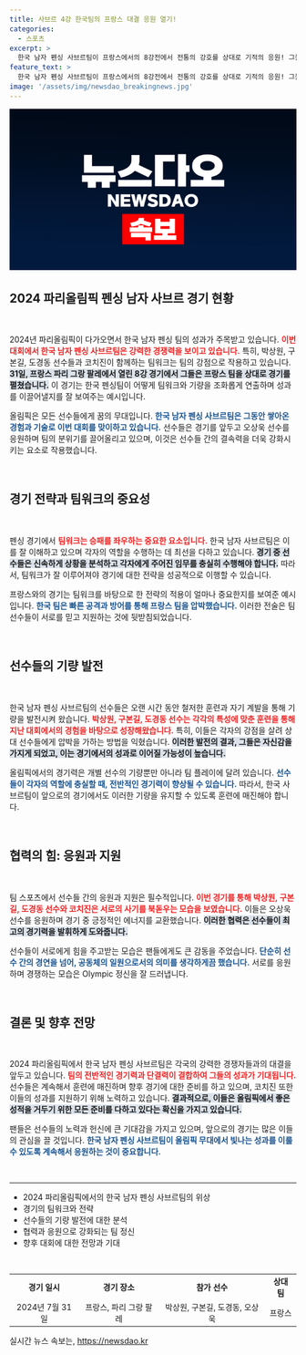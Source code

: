 ```yaml
---
title: 사브르 4강 한국팀의 프랑스 대결 응원 열기!
categories:
  - 스포츠
excerpt: >
  한국 남자 펜싱 사브르팀이 프랑스에서의 8강전에서 전통의 강호를 상대로 기적의 응원! 그들은 어떻게 승리를 이끌었을까? 자세한 내용은 클릭해 확인하세요!
feature_text: >
  한국 남자 펜싱 사브르팀이 프랑스에서의 8강전에서 전통의 강호를 상대로 기적의 응원! 그들은 어떻게 승리를 이끌었을까? 자세한 내용은 클릭해 확인하세요!
image: '/assets/img/newsdao_breakingnews.jpg'
---
```


<p><img src="/assets/img/newsdao_breakingnews.jpg" alt="pcversion 속보" /></p>

<h2 data-ke-size="size26">2024 파리올림픽 펜싱 남자 사브르 경기 현황</h2>

<p data-ke-size="size16">&nbsp;</p>

<p data-ke-size="size16">2024년 파리올림픽이 다가오면서 한국 남자 펜싱 팀의 성과가 주목받고 있습니다. <b><span style="color: #ee2323;">이번 대회에서 한국 남자 펜싱 사브르팀은 강력한 경쟁력을 보이고 있습니다.</span></b> 특히, 박상원, 구본길, 도경동 선수들과 코치진이 함께하는 팀워크는 팀의 강점으로 작용하고 있습니다. <b><span style="background-color: #21538527;">31일, 프랑스 파리 그랑 팔레에서 열린 8강 경기에서 그들은 프랑스 팀을 상대로 경기를 펼쳤습니다.</span></b> 이 경기는 한국 펜싱팀이 어떻게 팀워크와 기량을 조화롭게 연출하며 성과를 이끌어낼지를 잘 보여주는 예시입니다.</p>

<p data-ke-size="size16">올림픽은 모든 선수들에게 꿈의 무대입니다. <b><span style="color: #1a5490;">한국 남자 펜싱 사브르팀은 그동안 쌓아온 경험과 기술로 이번 대회를 맞이하고 있습니다.</span></b> 선수들은 경기를 앞두고 오상욱 선수를 응원하며 팀의 분위기를 끌어올리고 있으며, 이것은 선수들 간의 결속력을 더욱 강화시키는 요소로 작용했습니다.</p>

<p data-ke-size="size16">&nbsp;</p>

<h2 data-ke-size="size26">경기 전략과 팀워크의 중요성</h2>

<p data-ke-size="size16">&nbsp;</p>

<p data-ke-size="size16">펜싱 경기에서 <b><span style="color: #ee2323;">팀워크는 승패를 좌우하는 중요한 요소입니다.</span></b> 한국 남자 사브르팀은 이를 잘 이해하고 있으며 각자의 역할을 수행하는 데 최선을 다하고 있습니다. <b><span style="background-color: #21538527;">경기 중 선수들은 신속하게 상황을 분석하고 각자에게 주어진 임무를 충실히 수행해야 합니다.</span></b> 따라서, 팀워크가 잘 이루어져야 경기에 대한 전략을 성공적으로 이행할 수 있습니다.</p>

<p data-ke-size="size16">프랑스와의 경기는 팀워크를 바탕으로 한 전략의 적용이 얼마나 중요한지를 보여준 예시입니다. <b><span style="color: #1a5490;">한국 팀은 빠른 공격과 방어를 통해 프랑스 팀을 압박했습니다.</span></b> 이러한 전술은 팀 선수들이 서로를 믿고 지원하는 것에 뒷받침되었습니다.</p>

<p data-ke-size="size16">&nbsp;</p>

<h2 data-ke-size="size26">선수들의 기량 발전</h2>

<p data-ke-size="size16">&nbsp;</p>

<p data-ke-size="size16">한국 남자 펜싱 사브르팀의 선수들은 오랜 시간 동안 철저한 훈련과 자기 계발을 통해 기량을 발전시켜 왔습니다. <b><span style="color: #ee2323;">박상원, 구본길, 도경동 선수는 각각의 특성에 맞춘 훈련을 통해 지난 대회에서의 경험을 바탕으로 성장해왔습니다.</span></b> 특히, 이들은 각자의 강점을 살려 상대 선수들에게 압박을 가하는 방법을 익혔습니다. <b><span style="background-color: #21538527;">이러한 발전의 결과, 그들은 자신감을 가지게 되었고, 이는 경기에서의 성과로 이어질 가능성이 높습니다.</span></b></p>

<p data-ke-size="size16">올림픽에서의 경기력은 개별 선수의 기량뿐만 아니라 팀 플레이에 달려 있습니다. <b><span style="color: #1a5490;">선수들이 각자의 역할에 충실할 때, 전반적인 경기력이 향상될 수 있습니다.</span></b> 따라서, 한국 사브르팀이 앞으로의 경기에서도 이러한 기량을 유지할 수 있도록 훈련에 매진해야 합니다.</p>

<p data-ke-size="size16">&nbsp;</p>

<h2 data-ke-size="size26">협력의 힘: 응원과 지원</h2>

<p data-ke-size="size16">&nbsp;</p>

<p data-ke-size="size16">팀 스포츠에서 선수들 간의 응원과 지원은 필수적입니다. <b><span style="color: #ee2323;">이번 경기를 통해 박상원, 구본길, 도경동 선수와 코치진은 서로의 사기를 북돋우는 모습을 보였습니다.</span></b> 이들은 오상욱 선수를 응원하며 경기 중 긍정적인 에너지를 교환했습니다. <b><span style="background-color: #21538527;">이러한 협력은 선수들이 최고의 경기력을 발휘하게 도와줍니다.</span></b></p>

<p data-ke-size="size16">선수들이 서로에게 힘을 주고받는 모습은 팬들에게도 큰 감동을 주었습니다. <b><span style="color: #1a5490;">단순히 선수 간의 경연을 넘어, 공동체의 일원으로서의 의미를 생각하게끔 했습니다.</span></b> 서로를 응원하며 경쟁하는 모습은 Olympic 정신을 잘 드러냅니다.</p>

<p data-ke-size="size16">&nbsp;</p>

<h2 data-ke-size="size26">결론 및 향후 전망</h2>

<p data-ke-size="size16">&nbsp;</p>

<p data-ke-size="size16">2024 파리올림픽에서 한국 남자 펜싱 사브르팀은 각국의 강력한 경쟁자들과의 대결을 앞두고 있습니다. <b><span style="color: #ee2323;">팀의 전반적인 경기력과 단결력이 결합하여 그들의 성과가 기대됩니다.</span></b> 선수들은 계속해서 훈련에 매진하며 향후 경기에 대한 준비를 하고 있으며, 코치진 또한 이들의 성과를 지원하기 위해 노력하고 있습니다. <b><span style="background-color: #21538527;">결과적으로, 이들은 올림픽에서 좋은 성적을 거두기 위한 모든 준비를 다하고 있다는 확신을 가지고 있습니다.</span></b></p>

<p data-ke-size="size16">팬들은 선수들의 노력과 헌신에 큰 기대감을 가지고 있으며, 앞으로의 경기는 많은 이들의 관심을 끌 것입니다. <b><span style="color: #1a5490;">한국 남자 펜싱 사브르팀이 올림픽 무대에서 빛나는 성과를 이룰 수 있도록 계속해서 응원하는 것이 중요합니다.</span></b></p>

<p data-ke-size="size16">&nbsp;</p>

<hr/>

<ul>
    <li>2024 파리올림픽에서의 한국 남자 펜싱 사브르팀의 위상</li>
    <li>경기의 팀워크와 전략</li>
    <li>선수들의 기량 발전에 대한 분석</li>
    <li>협력과 응원으로 강화되는 팀 정신</li>
    <li>향후 대회에 대한 전망과 기대</li>
</ul>

<p data-ke-size="size16">&nbsp;</p>

<table style="width: 100%;">
    <tr>
        <td style="text-align: center; height: 17px;"><b>경기 일시</b></td>
        <td style="text-align: center; height: 17px;"><b>경기 장소</b></td>
        <td style="text-align: center; height: 17px;"><b>참가 선수</b></td>
        <td style="text-align: center; height: 17px;"><b>상대 팀</b></td>
    </tr>
    <tr>
        <td style="text-align: center; height: 17px;">2024년 7월 31일</td>
        <td style="text-align: center; height: 17px;">프랑스, 파리 그랑 팔레</td>
        <td style="text-align: center; height: 17px;">박상원, 구본길, 도경동, 오상욱</td>
        <td style="text-align: center; height: 17px;">프랑스</td>
    </tr>
</table>
실시간 뉴스 속보는, <a href="https://newsdao.kr" rel="dofollow">https://newsdao.kr</a>


